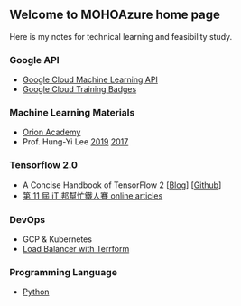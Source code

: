 ## Welcome to MOHOAzure home page

Here is my notes for technical learning and feasibility study.

### Google API
- [Google Cloud Machine Learning API](/google_cloud_ML/)
- [Google Cloud Training Badges](https://google.qwiklabs.com/public_profiles/a7e90093-c2ce-44ca-b4cc-f4590b7b1db1)
  
### Machine Learning Materials
- [Orion Academy](https://www.youtube.com/channel/UCnyibKMqygjoeBNl3l_popQ/search?query=Machine+Learning)
- Prof. Hung-Yi Lee [2019](https://speech.ee.ntu.edu.tw/~tlkagk/courses_ML19.html) [2017](http://speech.ee.ntu.edu.tw/~tlkagk/courses_ML17.html)

### Tensorflow 2.0
- A Concise Handbook of TensorFlow 2 [[Blog](https://tf.wiki/zh_hant/)] [[Github](https://github.com/snowkylin/tensorflow-handbook)]
- [第 11 屆 iT 邦幫忙鐵人賽 online articles](https://ithelp.ithome.com.tw/users/20119971/ironman/2254?page=1)

### DevOps
- GCP & Kubernetes
- [Load Balancer with Terrform](/devops/loadbalancer)

### Programming Language
- [Python](/programming_lang/python)
